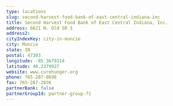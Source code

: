 ```yaml
---
type: locations
slug: second-harvest-food-bank-of-east-central-indiana-inc
title: Second Harvest Food Bank of East Central Indiana, Inc.
address: 6621 N. Old SR 3
address2: 
cityIndexKey: city-in-muncie
city: Muncie
state: IN
postal: 47303
longitude: -85.3679314
latitude: 40.2379927
website: www.curehunger.org
phone: 765-287-8698
fax: 765-287-2036
partnerBank: false
partnerGroupId: partner-group-71
---
```

